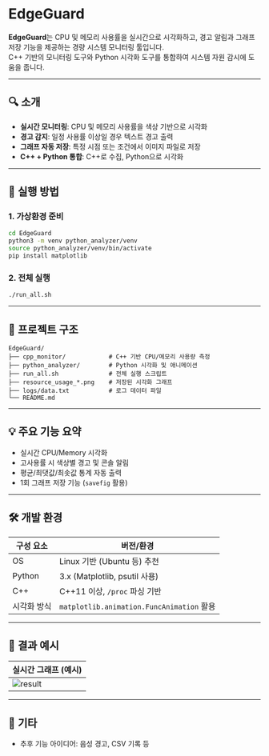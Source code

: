 # EdgeGuard

**EdgeGuard**는 CPU 및 메모리 사용률을 실시간으로 시각화하고, 경고 알림과 그래프 저장 기능을 제공하는 경량 시스템 모니터링 툴입니다.  
C++ 기반의 모니터링 도구와 Python 시각화 도구를 통합하여 시스템 자원 감시에 도움을 줍니다.

---

## 🔍 소개

- **실시간 모니터링**: CPU 및 메모리 사용률을 색상 기반으로 시각화
- **경고 감지**: 일정 사용률 이상일 경우 텍스트 경고 출력
- **그래프 자동 저장**: 특정 시점 또는 조건에서 이미지 파일로 저장
- **C++ + Python 통합**: C++로 수집, Python으로 시각화

---

## 🚀 실행 방법

### 1. 가상환경 준비

```bash
cd EdgeGuard
python3 -m venv python_analyzer/venv
source python_analyzer/venv/bin/activate
pip install matplotlib
```

### 2. 전체 실행

```bash
./run_all.sh
```

---

## 🧰 프로젝트 구조

```
EdgeGuard/
├── cpp_monitor/            # C++ 기반 CPU/메모리 사용량 측정
├── python_analyzer/        # Python 시각화 및 애니메이션
├── run_all.sh              # 전체 실행 스크립트
├── resource_usage_*.png    # 저장된 시각화 그래프
├── logs/data.txt           # 로그 데이터 파일
└── README.md
```

---

## 💡 주요 기능 요약

- 실시간 CPU/Memory 시각화
- 고사용률 시 색상별 경고 및 콘솔 알림
- 평균/최댓값/최솟값 통계 자동 출력
- 1회 그래프 저장 기능 (`savefig` 활용)

---

## 🛠 개발 환경

| 구성 요소     | 버전/환경                         |
|--------------|----------------------------------|
| OS           | Linux 기반 (Ubuntu 등) 추천       |
| Python       | 3.x (Matplotlib, psutil 사용)     |
| C++          | C++11 이상, `/proc` 파싱 기반     |
| 시각화 방식   | `matplotlib.animation.FuncAnimation` 활용 |

---

## 📸 결과 예시

| 실시간 그래프 (예시) |
|-----------------------|
| ![result](resource_usage_preview.png) |

---

## 📎 기타

- 추후 기능 아이디어: 음성 경고, CSV 기록 등

